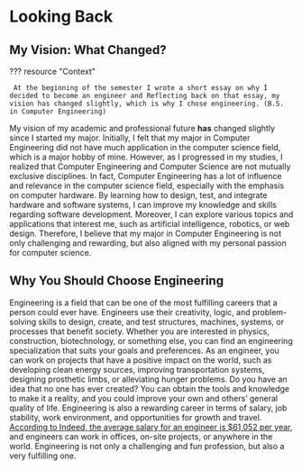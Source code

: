 # Looking Back

## My Vision: What Changed?

??? resource "Context"

     At the beginning of the semester I wrote a short essay on why I decided to become an engineer and Reflecting back on that essay, my vision has changed slightly, which is why I chose engineering. (B.S. in Computer Engineering)

My vision of my academic and professional future **has** changed slightly since I started my major. Initially, I felt that my major in Computer Engineering did not have much application in the computer science field, which is a major hobby of mine. However, as I progressed in my studies, I realized that Computer Engineering and Computer Science are not mutually exclusive disciplines. In fact, Computer Engineering has a lot of influence and relevance in the computer science field, especially with the emphasis on computer hardware. By learning how to design, test, and integrate hardware and software systems, I can improve my knowledge and skills regarding software development. Moreover, I can explore various topics and applications that interest me, such as artificial intelligence, robotics, or web design. Therefore, I believe that my major in Computer Engineering is not only challenging and rewarding, but also aligned with my personal passion for computer science.

## Why You Should Choose Engineering

Engineering is a field that can be one of the most fulfilling careers that a person could ever have. Engineers use their creativity, logic, and problem-solving skills to design, create, and test structures, machines, systems, or processes that benefit society. Whether you are interested in physics, construction, biotechnology, or something else, you can find an engineering specialization that suits your goals and preferences. As an engineer, you can work on projects that have a positive impact on the world, such as developing clean energy sources, improving transportation systems, designing prosthetic limbs, or alleviating hunger problems. Do you have an idea that no one has ever created? You can obtain the tools and knowledge to make it a reality, and you could improve your own and others’ general quality of life. Engineering is also a rewarding career in terms of salary, job stability, work environment, and opportunities for growth and travel. [According to Indeed, the average salary for an engineer is $61,052 per year](https://www.indeed.com/career-advice/finding-a-job/careers-in-engineering), and engineers can work in offices, on-site projects, or anywhere in the world. Engineering is not only a challenging and fun profession, but also a very fulfilling one.
 
